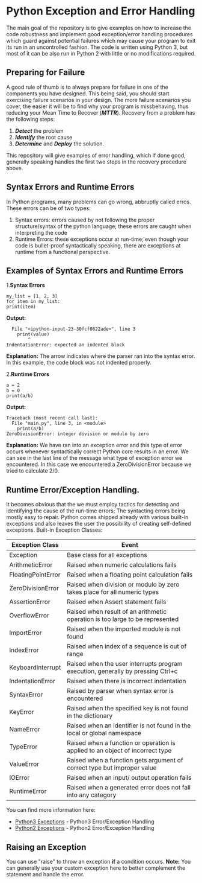 # Python Exception and Error Handling
The main goal of the repository is to give examples on how to increase the code robustness and implement good exception/error handling procedures which guard against potential failures which may cause your program to exit its run in an uncontrolled fashion.
The code is written using Python 3, but most of it can be also run in Python 2 with little or no modifications required.

## Preparing for Failure
A good rule of thumb is to always prepare for failure in one of the components you have designed. This being said, you should start exercising failure scenarios in your design. The more failure scenarios you cover, the easier it will be to find why your program is missbehaving, thus reducing your Mean Time to Recover (__*MTTR*__).
Recovery from a problem has the following steps:
1. __*Detect*__ the problem
2. __*Identify*__ the root cause
3. __*Determine*__ and __*Deploy*__ the solution.

This repository will give examples of error handling, which if done good, generally speaking handles the first two steps in the recovery procedure above.  

## Syntax Errors and Runtime Errors
In Python programs, many problems can go wrong, abbruptly called erros.
These errors can be of two types:
1. Syntax errors: errors caused by not following the proper structure/syntax of the python language; these errors are caught when interpreting the code
2. Runtime Errors: these exceptions occur at run-time; even though your code is bullet-proof syntactically speaking, there are exceptions at runtime from a functional perspective.

## Examples of Syntax Errors and Runtime Errors

1.__Syntax Errors__
```
my_list = [1, 2, 3]
for item in my_list:
print(item)
```
__Output:__
```
  File "<ipython-input-23-30fcf0822ade>", line 3
    print(value)
        ^
IndentationError: expected an indented block
```
__Explanation:__ The arrow indicates where the parser ran into the syntax error. In this example, the code block was not indented properly.

2.__Runtime Errors__
```
a = 2
b = 0
print(a/b)
```
__Output:__
```
Traceback (most recent call last):
  File "main.py", line 3, in <module>
    print(a/b)
ZeroDivisionError: integer division or modulo by zero
```
__Explanation:__ We have ran into an exception error and this type of error occurs whenever syntactically correct Python core results in an error. We can see in the last line of the message what type of exception error we encountered. In this case we encountered a ZeroDivisionError because we tried to calculate 2/0.


## Runtime Error/Exception Handling.
It becomes obvious that the we must employ tactics for detecting and identifying the cause of the run-time errors; The syntacting errors being mostly easy to repair.
Python comes shipped already with various built-in exceptions and also leaves the user the possibility of creating self-defined exceptions.
Built-in Exception Classes:

| Exception Class  | Event  |
|---|---|
|Exception  |Base class for all exceptions  |
|ArithmeticError  |Raised when numeric calculations fails   |
|FloatingPointError   |Raised when a floating point calculation fails   |
|ZeroDivisionError   |Raised when division or modulo by zero takes place for all numeric types   |
|AssertionError   |Raised when Assert statement fails   |
|OverflowError   |Raised when result of an arithmetic operation is too large to be represented   |
|ImportError   |Raised when the imported module is not found   |
|IndexError   |Raised when index of a sequence is out of range   |
|KeyboardInterrupt   |Raised when the user interrupts program execution, generally by pressing Ctrl+c   |
|IndentationError   |Raised when there is incorrect indentation   |
|SyntaxError   |Raised by parser when syntax error is encountered   |
|KeyError   |Raised when the specified key is not found in the dictionary   |
|NameError   |Raised when an identifier is not found in the local or global namespace   |
|TypeError   |Raised when a function or operation is applied to an object of incorrect type   |
|ValueError   |Raised when a function gets argument of correct type but improper value   |
|IOError   |Raised when an input/ output operation fails   |
|RuntimeError   |Raised when a generated error does not fall into any category   |

You can find more information here:
* [Python3 Exceptions](https://docs.python.org/3/library/exceptions.html) - Python3 Error/Exception Handling
* [Python2 Exceptions](https://docs.python.org/2/library/exceptions.html) - Python2 Error/Exception Handling


## Raising an Exception
You can use "raise" to throw an exception __if__ a condition occurs. 
__Note:__ You can generally use your custom exception here to better complement the statement and handle the error. 
